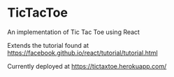 # TicTacToe
An implementation of Tic Tac Toe using React

Extends the tutorial found at https://facebook.github.io/react/tutorial/tutorial.html

Currently deployed at https://tictaxtoe.herokuapp.com/
